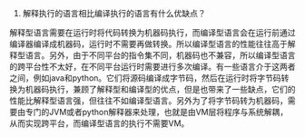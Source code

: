 
1. 解释执行的语言相比编译执行的语言有什么优缺点？

解释型语言需要在运行时将代码转换为机器码执行，而编译型语言会在运行前通过编译器编译成机器码，运行时不需要再做转换。所以编译型语言的性能往往高于解释型语言。另外，由于不同平台的指令集不同，机器码也不兼容，所以编译型语言的跨平台性不太好，在不同平台运行时需要进行多次编译。有一些语言介于这两者之间，例如java和python。它们将源码编译成字节码，然后在运行时将字节码转换为机器码执行，兼顾了解释型和编译型的优点，但是也带来了一些缺点，它们的性能比解释型语言强，但往往不如编译型语言。另外为了将字节码转为机器码，需要由专门的JVM或者python解释器来处理，也就是由VM层将程序与系统解耦，从而实现跨平台，而编译型语言的执行不需要VM。
